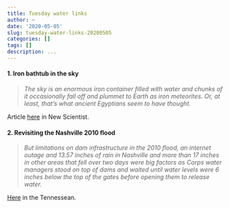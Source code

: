 ```yaml
---
title: Tuesday water links
author: ~
date: '2020-05-05'
slug: tuesday-water-links-20200505
categories: []
tags: []
description: ...
---
```


#### 1. Iron bathtub in the sky

> *The sky is an enormous iron container filled with water and chunks of it occasionally fall off and plummet to Earth as iron meteorites. Or, at least, that’s what ancient Egyptians seem to have thought.*

Article [here](https://www.newscientist.com/article/2242507-ancient-egyptians-saw-the-sky-as-crumbling-iron-tub-filled-with-water/) in New Scientist.

#### 2. Revisiting the Nashville 2010 flood

> *But limitations on dam infrastructure in the 2010 flood, an internet outage and 13.57 inches of rain in Nashville and more than 17 inches in other areas that fell over two days were big factors as Corps water managers stood on top of dams and waited until water levels were 6 inches below the top of the gates before opening them to release water.*

[Here](https://www.tennessean.com/story/news/local/2020/05/03/2010-nashville-flood-army-corps-engineers-response-hindsight/3046852001/) in the Tennessean.